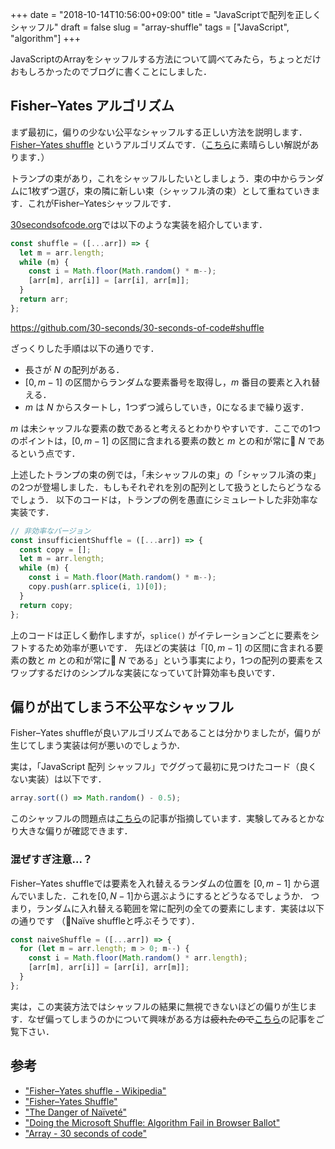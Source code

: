+++
date = "2018-10-14T10:56:00+09:00"
title = "JavaScriptで配列を正しくシャッフル"
draft = false
slug = "array-shuffle"
tags = ["JavaScript", "algorithm"]
+++

JavaScriptのArrayをシャッフルする方法について調べてみたら，ちょっとだけおもしろかったのでブログに書くことにしました．

## Fisher–Yates アルゴリズム

まず最初に，偏りの少ない公平なシャッフルする正しい方法を説明します．[Fisher–Yates shuffle](https://en.wikipedia.org/wiki/Fisher%E2%80%93Yates_shuffle) というアルゴリズムです．（[こちら](https://bost.ocks.org/mike/shuffle/)に素晴らしい解説があります．）

トランプの束があり，これをシャッフルしたいとしましょう．束の中からランダムに1枚ずつ選び，束の隣に新しい束（シャッフル済の束）として重ねていきます．これがFisher–Yatesシャッフルです．

[30secondsofcode.org](https://30secondsofcode.org/)では以下のような実装を紹介しています．

```js
const shuffle = ([...arr]) => {
  let m = arr.length;
  while (m) {
    const i = Math.floor(Math.random() * m--);
    [arr[m], arr[i]] = [arr[i], arr[m]];
  }
  return arr;
};
```
https://github.com/30-seconds/30-seconds-of-code#shuffle

ざっくりした手順は以下の通りです．

- 長さが $N$ の配列がある．
- $[0, m-1]$ の区間からランダムな要素番号を取得し，$m$ 番目の要素と入れ替える．
- $m$ は $N$ からスタートし，1つずつ減らしていき，0になるまで繰り返す．

$m$ は未シャッフルな要素の数であると考えるとわかりやすいです．ここでの1つのポイントは，$[0, m-1]$ の区間に含まれる要素の数と $m$ との和が常に $N$ であるという点です．


上述したトランプの束の例では，「未シャッフルの束」の「シャッフル済の束」の2つが登場しました．もしもそれぞれを別の配列として扱うとしたらどうなるでしょう．
以下のコードは，トランプの例を愚直にシミュレートした非効率な実装です．

```js
// 非効率なバージョン
const insufficientShuffle = ([...arr]) => {
  const copy = [];
  let m = arr.length;
  while (m) {
    const i = Math.floor(Math.random() * m--);
    copy.push(arr.splice(i, 1)[0]);
  }
  return copy;
};
```

上のコードは正しく動作しますが，`splice()` がイテレーションごとに要素をシフトするため効率が悪いです．
先ほどの実装は「$[0, m-1]$ の区間に含まれる要素の数と $m$ との和が常に $N$ である」という事実により，1つの配列の要素をスワップするだけのシンプルな実装になっていて計算効率も良いです．

## 偏りが出てしまう不公平なシャッフル

Fisher–Yates shuffleが良いアルゴリズムであることは分かりましたが，偏りが生じてしまう実装は何が悪いのでしょうか．

実は，「JavaScript 配列 シャッフル」でググって最初に見つけたコード（良くない実装）は以下です．

```js
array.sort(() => Math.random() - 0.5);
```

このシャッフルの問題点は[こちら](http://www.robweir.com/blog/2010/02/microsoft-random-browser-ballot.html)の記事が指摘しています．実験してみるとかなり大きな偏りが確認できます．

### 混ぜすぎ注意...？

Fisher–Yates shuffleでは要素を入れ替えるランダムの位置を $[0, m-1]$ から選んでいました．これを$[0, N-1]$から選ぶようにするとどうなるでしょうか．
つまり，ランダムに入れ替える範囲を常に配列の全ての要素にします．実装は以下の通りです （Naïve shuffleと呼ぶそうです）．


```js
const naiveShuffle = ([...arr]) => {
  for (let m = arr.length; m > 0; m--) {
    const i = Math.floor(Math.random() * arr.length);
    [arr[m], arr[i]] = [arr[i], arr[m]];
  }
};
```

実は，この実装方法ではシャッフルの結果に無視できないほどの偏りが生じます．なぜ偏ってしまうのかについて興味がある方は~~疲れたので~~[こちら](https://blog.codinghorror.com/the-danger-of-naivete/)の記事をご覧下さい．


## 参考

- ["Fisher–Yates shuffle - Wikipedia"](https://en.wikipedia.org/wiki/Fisher%E2%80%93Yates_shuffle)
- ["Fisher–Yates Shuffle"](https://bost.ocks.org/mike/shuffle/)
- ["The Danger of Naïveté"](https://blog.codinghorror.com/the-danger-of-naivete/)
- ["Doing the Microsoft Shuffle: Algorithm Fail in Browser Ballot"](http://www.robweir.com/blog/2010/02/microsoft-random-browser-ballot.html)
- ["Array - 30 seconds of code"](https://30secondsofcode.org/)
